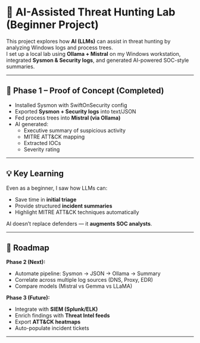 
# 🚀 AI-Assisted Threat Hunting Lab (Beginner Project)

This project explores how **AI (LLMs)** can assist in threat hunting by analyzing Windows logs and process trees.  
I set up a local lab using **Ollama + Mistral** on my Windows workstation, integrated **Sysmon & Security logs**, and generated AI-powered SOC-style summaries.

---

## 🔎 Phase 1 – Proof of Concept (Completed)
- Installed Sysmon with SwiftOnSecurity config  
- Exported **Sysmon + Security logs** into text/JSON  
- Fed process trees into **Mistral (via Ollama)**  
- AI generated:  
  - Executive summary of suspicious activity  
  - MITRE ATT&CK mapping  
  - Extracted IOCs  
  - Severity rating  



---

## 💡 Key Learning
Even as a beginner, I saw how LLMs can:
- Save time in **initial triage**  
- Provide structured **incident summaries**  
- Highlight MITRE ATT&CK techniques automatically  

AI doesn’t replace defenders — it **augments SOC analysts**.

---

## 📌 Roadmap
**Phase 2 (Next):**
- Automate pipeline: Sysmon → JSON → Ollama → Summary  
- Correlate across multiple log sources (DNS, Proxy, EDR)  
- Compare models (Mistral vs Gemma vs LLaMA)  

**Phase 3 (Future):**
- Integrate with **SIEM (Splunk/ELK)**  
- Enrich findings with **Threat Intel feeds**  
- Export **ATT&CK heatmaps**  
- Auto-populate incident tickets  

---

